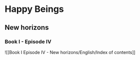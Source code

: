 # Happy Beings

## New horizons

### Book I - Episode IV

![[Book I Episode IV - New horizons/English/Index of contents]]


